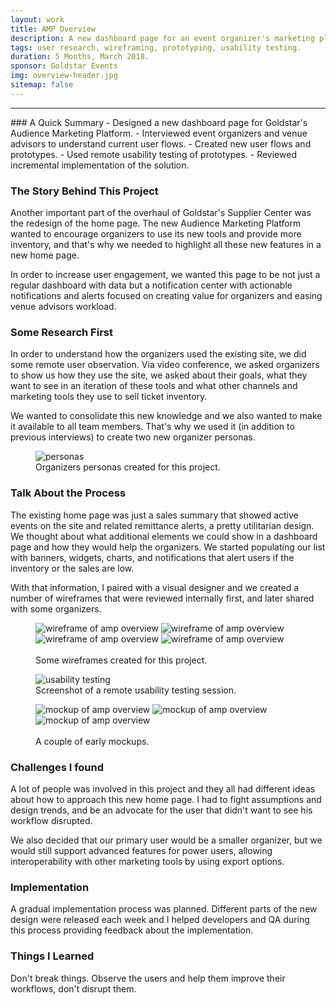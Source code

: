 ```yaml
---
layout: work
title: AMP Overview
description: A new dashboard page for an event organizer's marketing platform.
tags: user research, wireframing, prototyping, usability testing.
duration: 5 Months, March 2018.
sponsor: Goldstar Events
img: overview-header.jpg
sitemap: false
---
```

<script src="/flickity.js"></script>
<hr>
###  A Quick Summary
- Designed a new dashboard page for Goldstar's Audience Marketing Platform.
- Interviewed event organizers and venue advisors to understand current user flows.
- Created new user flows and prototypes.
- Used remote usability testing of prototypes.
- Reviewed incremental implementation of the solution.

### The Story Behind This Project
Another important part of the overhaul of Goldstar's Supplier Center was the redesign of the home page. The new Audience Marketing Platform wanted to encourage organizers to use its new tools and provide more inventory, and that's why we needed to highlight all these new features in a new home page.

In order to increase user engagement, we wanted this page to be not just a regular dashboard with data but a notification center with actionable notifications and alerts focused on creating value for organizers and easing venue advisors workload.

### Some Research First
In order to understand how the organizers used the existing site, we did some remote user observation. Via video conference, we asked organizers to show us how they use the site, we asked about their goals, what they want to see in an iteration of these tools and what other channels and marketing tools they use to sell ticket inventory.

We wanted to consolidate this new knowledge and we also wanted to make it available to all team members. That's why we used it (in addition to previous interviews) to create two new organizer personas.

<figure><img src="/images/overview-personas.jpg" alt="personas"><figcaption>Organizers personas created for this project.</figcaption></figure>

### Talk About the Process
The existing home page was just a sales summary that showed active events on the site and related remittance alerts, a pretty utilitarian design. We thought about what additional elements we could show in a dashboard page and how they would help the organizers. We started populating our list with banners, widgets, charts, and notifications that alert users if the inventory or the sales are low.

With that information, I paired with a visual designer and we created a number of wireframes that were reviewed internally first, and later shared with some organizers.

<figure>
  <div class="carousel" data-flickity='{ "imagesLoaded": true, "percentPosition": false }'>
    <img src="/images/amp_overview_wire1.png" alt="wireframe of amp overview">
    <img src="/images/amp_overview_wire2.png" alt="wireframe of amp overview">
    <img src="/images/amp_overview_wire3.png" alt="wireframe of amp overview">
    <img src="/images/amp_overview_wire4.png" alt="wireframe of amp overview">
  </div>
  <br>
  <figcaption>Some wireframes created for this project.</figcaption>
</figure>

<figure><img src="/images/overview-test.jpg" alt="usability testing"><figcaption>Screenshot of a remote usability testing session.</figcaption></figure>

<figure>
  <div class="carousel" data-flickity='{ "imagesLoaded": true, "percentPosition": false }'>
    <img src="/images/amp_overview_mock1.png" alt="mockup of amp overview">
    <img src="/images/amp_overview_mock2.png" alt="mockup of amp overview">
    <img src="/images/amp_overview_mock3.png" alt="mockup of amp overview">
  </div>
  <br>
  <figcaption>A couple of early mockups.</figcaption>
</figure>

### Challenges I found
A lot of people was involved in this project and they all had different ideas about how to approach this new home page. I had to fight assumptions and design trends, and be an advocate for the user that didn't want to see his workflow disrupted.

We also decided that our primary user would be a smaller organizer, but we would still support advanced features for power users, allowing interoperability with other marketing tools by using export options.

### Implementation
A gradual implementation process was planned. Different parts of the new design were released each week and I helped developers and QA during this process providing feedback about the implementation.

### Things I Learned
Don't break things. Observe the users and help them improve their workflows, don't disrupt them.
